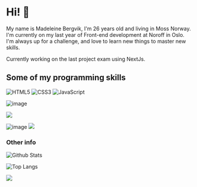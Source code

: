 # Hi! 👋

My name is Madeleine Bergvik, I'm 26 years old and living in Moss Norway. I'm currently on my last year of Front-end development at Noroff in Oslo. 
I'm always up for a challenge, and love to learn new things to master new skills.

Currently working on the last project exam using NextJs. 

## Some of my programming skills

![HTML5](https://img.shields.io/badge/-HTML5-E34F26?style=flat-square&logo=html5&logoColor=white)
![CSS3](https://img.shields.io/badge/-CSS3-1572B6?style=flat-square&logo=css3)
![JavaScript](https://img.shields.io/badge/-JavaScript-black?style=flat-square&logo=javascript)

![image]({https://img.shields.io/badge/Figma-F24E1E?style=for-the-badge&logo=figma&logoColor=white})

<img src="(https://img.shields.io/badge/Figma-F24E1E?style=for-the-badge&logo=figma&logoColor=white)" />

![image]({https://img.shields.io/badge/Wordpress-21759B?style=for-the-badge&logo=wordpress&logoColor=white})
<img src="{https://img.shields.io/badge/Heroku-430098?style=for-the-badge&logo=heroku&logoColor=white}" />



### Other info

![Github Stats](https://github-readme-stats.vercel.app/api?username=madeleinecmarie&count_private=true&show_icons=true&include_all_commits=true&theme=radical)

![Top Langs](https://github-readme-stats.vercel.app/api/top-langs/?username=madeleinecmarie&theme=tokyonight)

![](https://visitor-badge.laobi.icu/badge?page_id=madeleinecmarie.madeleinecmarie)
